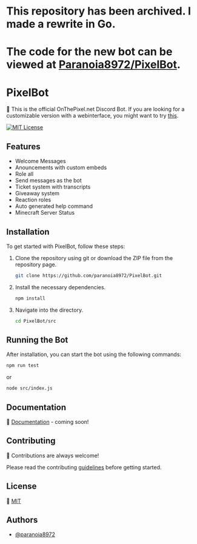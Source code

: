 # This repository has been archived. I made a rewrite in Go.
# The code for the new bot can be viewed at [Paranoia8972/PixelBot](https://github.com/Paranoia8972/PixelBot).


# PixelBot

🤖 This is the official OnThePixel.net Discord Bot. If you are looking for a customizable version with a webinterface, you might want to try [this](https://github.com/Paranoia8972/Discord-Bot).

[![MIT License](https://img.shields.io/badge/License-MIT-green.svg)](https://choosealicense.com/licenses/mit/)

## Features

- Welcome Messages
- Anouncements with custom embeds
- Role all
- Send messages as the bot
- Ticket system with transcripts
- Giveaway system
- Reaction roles
- Auto generated help command
- Minecraft Server Status

## Installation

To get started with PixelBot, follow these steps:

1. Clone the repository using git or download the ZIP file from the repository page.

   ```bash
   git clone https://github.com/paranoia8972/PixelBot.git
   ```

2. Install the necessary dependencies.

   ```bash
   npm install
   ```

3. Navigate into the directory.

   ```bash
   cd PixelBot/src
   ```

## Running the Bot

After installation, you can start the bot using the following commands:

```bash
npm run test
```

or

```bash
node src/index.js
```

## Documentation

📖 [Documentation](https://docs.encryptopia.dev/) - coming soon!

## Contributing

🤝 Contributions are always welcome!

Please read the contributing [guidelines](CONTRIBUTING.md) before getting started.

## License

📝 [MIT](https://github.com/Paranoia8972/PixelBot/blob/main/LICENSE)

## Authors

- [@paranoia8972](https://www.github.com/paranoia8972)
